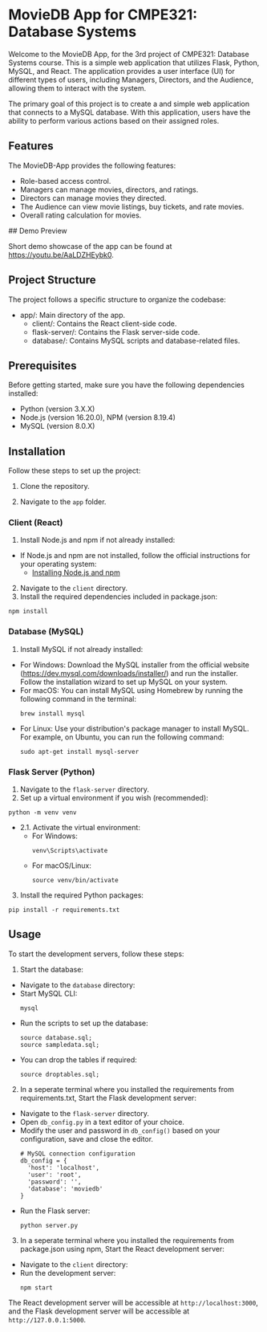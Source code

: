 # MovieDB App for CMPE321: Database Systems

Welcome to the MovieDB App, for the 3rd project of CMPE321: Database Systems course. This is a simple web application that utilizes Flask, Python, MySQL, and React. The application provides a user interface (UI) for different types of users, including Managers, Directors, and the Audience, allowing them to interact with the system.

The primary goal of this project is to create a and simple web application that connects to a MySQL database. With this application, users have the ability to perform various actions based on their assigned roles.

## Features

The MovieDB-App provides the following features:
- Role-based access control.
- Managers can manage movies, directors, and ratings.
- Directors can manage movies they directed.
- The Audience can view movie listings, buy tickets, and rate movies.
- Overall rating calculation for movies. 

## Demo Preview

Short demo showcase of the app can be found at https://youtu.be/AaLDZHEybk0.

## Project Structure

The project follows a specific structure to organize the codebase:
- app/: Main directory of the app.
  - client/: Contains the React client-side code.
  - flask-server/: Contains the Flask server-side code.
  - database/: Contains MySQL scripts and database-related files.

## Prerequisites

Before getting started, make sure you have the following dependencies installed:

- Python (version 3.X.X)
- Node.js (version 16.20.0), NPM (version 8.19.4)
- MySQL (version 8.0.X)

## Installation

Follow these steps to set up the project:

1. Clone the repository.

2. Navigate to the `app` folder.

### Client (React)

1. Install Node.js and npm if not already installed:
- If Node.js and npm are not installed, follow the official instructions for your operating system:
  - [Installing Node.js and npm](https://nodejs.org/en/download/)
2. Navigate to the `client` directory.
3. Install the required dependencies included in package.json:
  ```
  npm install
  ```

### Database (MySQL)

1. Install MySQL if not already installed:
 - For Windows: Download the MySQL installer from the official website (https://dev.mysql.com/downloads/installer/) and run the installer. Follow the installation wizard to set up MySQL on your system.
 - For macOS: You can install MySQL using Homebrew by running the following command in the terminal:
   ```
   brew install mysql
   ```
 - For Linux: Use your distribution's package manager to install MySQL. For example, on Ubuntu, you can run the following command:
   ```
   sudo apt-get install mysql-server
   ```

### Flask Server (Python)

1. Navigate to the `flask-server` directory.
2. Set up a virtual environment if you wish (recommended):
  ```
  python -m venv venv
  ```
  - 2.1. Activate the virtual environment:
    - For Windows:
      ```
      venv\Scripts\activate
      ```
    - For macOS/Linux:
      ```
      source venv/bin/activate
      ```
3. Install the required Python packages:
  ```
  pip install -r requirements.txt
  ```

## Usage

To start the development servers, follow these steps:

1. Start the database:
- Navigate to the `database` directory:
- Start MySQL CLI:
  ``` 
  mysql
  ````
- Run the scripts to set up the database:
  ```
  source database.sql;
  source sampledata.sql;
  ```
- You can drop the tables if required:
  ```
  source droptables.sql;
  ```
  
2. In a seperate terminal where you installed the requirements from requirements.txt, Start the Flask development server:
- Navigate to the `flask-server` directory.
- Open `db_config.py` in a text editor of your choice.
- Modify the user and password in `db_config()` based on your configuration, save and close the editor.
  ```
  # MySQL connection configuration
  db_config = {
    'host': 'localhost',
    'user': 'root',
    'password': '',
    'database': 'moviedb'
  }
  ```
- Run the Flask server:
  ```
  python server.py
  ```
  
3. In a seperate terminal where you installed the requirements from package.json using npm, Start the React development server:
- Navigate to the `client` directory:
- Run the development server:
  ```
  npm start
  ```

The React development server will be accessible at `http://localhost:3000`, and the Flask development server will be accessible at `http://127.0.0.1:5000`.

